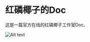 # 红磷椰子的Doc

这是一篇官方在线的红磷椰子工作室Doc、

![Alt text](assets/twitter_Hayateluc%E3%80%8A%E9%A2%AF%E3%80%8B(@hayateluc)_20230717-040149_1680789880694005765_photo.jpg)
